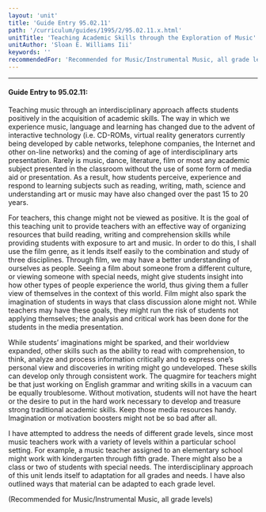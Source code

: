 ```yaml
---
layout: 'unit'
title: 'Guide Entry 95.02.11'
path: '/curriculum/guides/1995/2/95.02.11.x.html'
unitTitle: 'Teaching Academic Skills through the Exploration of Music'
unitAuthor: 'Sloan E. Williams Iii'
keywords: ''
recommendedFor: 'Recommended for Music/Instrumental Music, all grade levels'
---
```


<body>
<hr/>
 <h4>
  Guide Entry to 95.02.11:
 </h4>
 Teaching music through an interdisciplinary approach affects students positively in the acquisition of academic skills. The way in which we experience music, language and learning has changed due to the advent of interactive technology (i.e. CD-ROMs, virtual reality generators currently being developed by cable networks, telephone companies, the Internet and other on-line networks) and the coming of age of interdisciplinary arts presentation. Rarely is music, dance, literature, film or most any academic subject presented in the classroom without the use of some form of media aid or presentation. As a result, how students perceive, experience and respond to learning subjects such as reading, writing, math, science and understanding art or music may have also changed over the past 15 to 20 years.
 <p>
  For teachers, this change might not be viewed as positive. It is the goal of this teaching unit to provide teachers with an effective way of organizing resources that build reading, writing and comprehension skills while providing students with exposure to art and music. In order to do this, I shall use the film genre, as it lends itself easily to the combination and study of three disciplines. Through film, we may have a better understanding of ourselves as people. Seeing a film about someone from a different culture, or viewing someone with special needs, might give students insight into how other types of people experience the world, thus giving them a fuller view of themselves in the context of this world. Film might also spark the imagination of students in ways that class discussion alone might not. While teachers may have these goals, they might run the risk of students not applying themselves; the analysis and critical work has been done for the students in the media presentation.
 </p>
 <p>
  While students’ imaginations might be sparked, and their worldview expanded, other skills such as the ability to read with comprehension, to think, analyze and process information critically and to express one’s personal view and discoveries in writing might go undeveloped. These skills can develop only through consistent work. The quagmire for teachers might be that just working on English grammar and writing skills in a vacuum can be equally troublesome. Without motivation, students will not have the heart or the desire to put in the hard work necessary to develop and treasure strong traditional academic skills. Keep those media resources handy. Imagination or motivation boosters might not be so bad after all.
 </p>
 <p>
  I have attempted to address the needs of different grade levels, since most music teachers work with a variety of levels within a particular school setting. For example, a music teacher assigned to an elementary school might work with kindergarten through fifth grade. There might also be a class or two of students with special needs. The interdisciplinary approach of this unit lends itself to adaptation for all grades and needs. I have also outlined ways that material can be adapted to each grade level.
 </p>
 <p>
  (Recommended for Music/Instrumental Music, all grade levels)
 </p>

</body>
